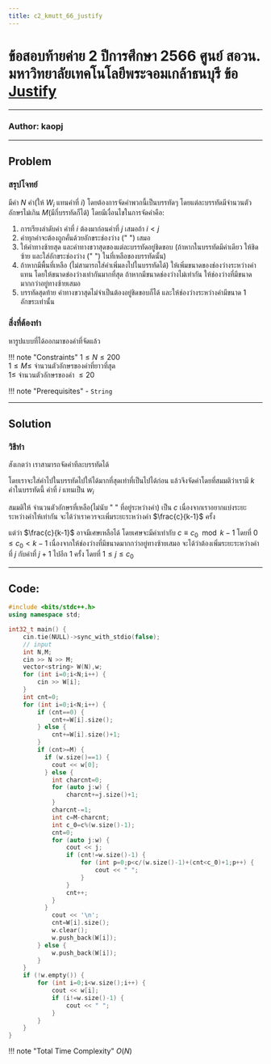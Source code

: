 ```yaml
---
title: c2_kmutt_66_justify
---
```

# ข้อสอบท้ายค่าย 2 ปีการศึกษา 2566 ศูนย์ สอวน. มหาวิทยาลัยเทคโนโลยีพระจอมเกล้าธนบุรี ข้อ [Justify](https://grader.gchan.moe/problemset/c2_st66_justify)
---
### Author: kaopj
---

## Problem 

### สรุปโจทย์
มีคำ $N$ คำ(ให้ $W_i$ แทนคำที่ $i$) โดยต้องการจัดคำพวกนี้เป็นบรรทัดๆ โดยแต่ละบรรทัดมีจำนวนตัวอักษรไม่เกิน $M$(มีกี่บรรทัดก็ได้) โดยมีเงื่อนไขในการจัดคำคือ:
1. การเรียงลำดับคำ คำที่ $i$ ต้องมาก่อนคำที่ $j$ เสมอถ้า $i<j$
2. คำทุกคำจะต้องถูกคั่นด้วยอักขระช่องว่าง (" ") เสมอ
3. ให้คำทางซ้ายสุด และคำทางขวาสุดของแต่ละบรรทัดอยู่ชิดขอบ (ถ้าหากในบรรทัดมีคำเดียว ให้ชิดซ้าย และใส่อักขระช่องว่าง (" ") ในที่เหลือของบรรทัดนั้น)
4. ถ้าหากมีพื้นที่เหลือ (ไม่สามารถใส่คำเพิ่มลงไปในบรรทัดได้) ให้เพิ่มขนาดของช่องว่างระหว่างคำแทน โดยให้ขนาดข่องว่างเท่ากันมากที่สุด ถ้าหากมีขนาดช่องว่างไม่เท่ากัน ให้ช่องว่างที่มีขนาดมากกว่าอยู่ทางซ้ายเสมอ
5. บรรทัดสุดท้าย คำทางขวาสุดไม่จำเป็นต้องอยู่ชิดขอบก็ได้ และให้ช่องว่างระหว่างคำมีขนาด 1 อักขระเท่านั้น

### สิ่งที่ต้องทำ
หารูปแบบที่ได้ออกมาของคำที่จัดแล้ว

!!! note "Constraints"
    $1 \leq N \leq 200$<br>
    $1 \leq M \leq$ จำนวนตัวอักษรของคำที่ยาวที่สุด<br>
    $1 \leq$ จำนวนตัวอักษรของคำ $\leq 20$<br>

!!! note "Prerequisites"
    - `String`

---

## Solution

### วิธีทำ
สังเกตว่า เราสามารถจัดคำทีละบรรทัดได้

โดยเราจะใส่คำไปในบรรทัดไปให้ได้มากที่สุดเท่าที่เป็นไปได้ก่อน แล้วจึงจัดคำโดยที่สมมติว่าเรามี $k$ คำในบรรทัดนี้ คำที่ $i$ แทนเป็น $w_i$

สมมติให้ จำนวนตัวอักษรที่เหลือ(ไม่นับ " " ที่อยู่ระหว่างคำ) เป็น $c$ เนื่องจากเราอยากแบ่งระยะระหว่างคำให้เท่ากัน จะได้ว่าเราควรจะเพิ่มระยะระหว่างคำ $\frac{c}{k-1}$ ครั้ง

แต่ว่า $\frac{c}{k-1}$ อาจมีเศษเหลือได้ โดยเศษจะมีค่าเท่ากับ $c \equiv c_0 \mod{k-1}$ โดยที่ $0 \leq c_0 < k-1$ เนื่องจากให้ช่องว่างที่มีขนาดมากกว่าอยู่ทางซ้ายเสมอ จะได้ว่าต้องเพิ่มระยะระหว่างคำที่ $j$ กับคำที่ $j+1$ ไปอีก $1$ ครั้ง โดยที่ $1 \leq j \leq c_0$

---

## Code: 

```cpp title="c2_kmutt_66_justify.cpp"
#include <bits/stdc++.h>
using namespace std;

int32_t main() {
	cin.tie(NULL)->sync_with_stdio(false);
	// input
	int N,M;
	cin >> N >> M;
	vector<string> W(N),w;
    for (int i=0;i<N;i++) {
		cin >> W[i];
	}
	int cnt=0;
    for (int i=0;i<N;i++) {
		if (cnt==0) {
			cnt+=W[i].size();
		} else {
			cnt+=W[i].size()+1;
		}
		if (cnt>=M) {
		  if (w.size()==1) {
		    cout << w[0];
		  } else {
		    int charcnt=0;
  			for (auto j:w) {
  				charcnt+=j.size()+1;
  			}
  			charcnt-=1;
  			int c=M-charcnt;
  			int c_0=c%(w.size()-1);
  			cnt=0;
  			for (auto j:w) {
  				cout << j;
  				if (cnt!=w.size()-1) {
  					for (int p=0;p<c/(w.size()-1)+(cnt<c_0)+1;p++) {
  						cout << " ";
  					}
  				}
  				cnt++;
  			}
		  }
			cout << '\n';
			cnt=W[i].size();
			w.clear();
			w.push_back(W[i]);
		} else {
			w.push_back(W[i]);
		}
	}
	if (!w.empty()) {
		for (int i=0;i<w.size();i++) {
			cout << w[i];
			if (i!=w.size()-1) {
				cout << " ";
			}
		}
	}
}

```
!!! note "Total Time Complexity"
	$O(N)$
